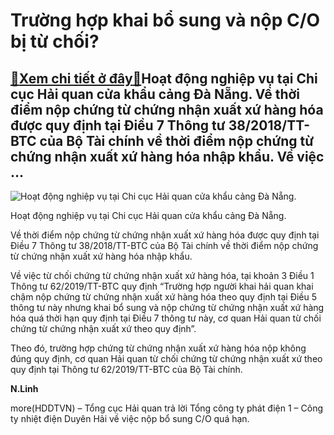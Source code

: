 Trường hợp khai bổ sung và nộp C/O bị từ chối?
==============================================

[:gift:Xem chi tiết ở đây:gift:](https://hddtvn.com/truong-hop-khai-bo-sung-va-nop-c-o-bi-tu-choi-2/)Hoạt động nghiệp vụ tại Chi cục Hải quan cửa khẩu cảng Đà Nẵng. Về thời điểm nộp chứng từ chứng nhận xuất xứ hàng hóa được quy định tại Điều 7 Thông tư 38/2018/TT-BTC của Bộ Tài chính về thời điểm nộp chứng từ chứng nhận xuất xứ hàng hóa nhập khẩu. Về việc …
------------------------------------------------------------------------------------------------------------------------------------------------------------------------------------------------------------------------------------------------------------------





![Hoạt động nghiệp vụ tại Chi cục Hải quan cửa khẩu cảng Đà Nẵng. ](https://hddtvn.com/wp-content/uploads/2021/01/2634_HQ_Cang-2.jpg "Hoạt động nghiệp vụ tại Chi cục Hải quan cửa khẩu cảng Đà Nẵng. ")


Hoạt động nghiệp vụ tại Chi cục Hải quan cửa khẩu cảng Đà Nẵng.



Về thời điểm nộp chứng từ chứng nhận xuất xứ hàng hóa được quy định tại Điều 7 Thông tư 38/2018/TT-BTC của Bộ Tài chính về thời điểm nộp chứng từ chứng nhận xuất xứ hàng hóa nhập khẩu.


Về việc từ chối chứng từ chứng nhận xuất xứ hàng hóa, tại khoản 3 Điều 1 Thông tư 62/2019/TT-BTC quy định “Trường hợp người khai hải quan khai chậm nộp chứng từ chứng nhận xuất xứ hàng hóa theo quy định tại Điều 5 thông tư này nhưng khai bổ sung và nộp chứng từ chứng nhận xuất xứ hàng hóa quá thời hạn quy định tại Điều 7 thông tư này, cơ quan Hải quan từ chối chứng từ chứng nhận xuất xứ theo quy định”.


Theo đó, trường hợp chứng từ chứng nhận xuất xứ hàng hóa nộp không đúng quy định, cơ quan Hải quan từ chối chứng từ chứng nhận xuất xứ theo quy định tại Thông tư 62/2019/TT-BTC của Bộ Tài chính.




**N.Linh**



more(HDDTVN) – Tổng cục Hải quan trả lời Tổng công ty phát điện 1 – Công ty nhiệt điện Duyên Hải về việc nộp bổ sung C/O quá hạn.

